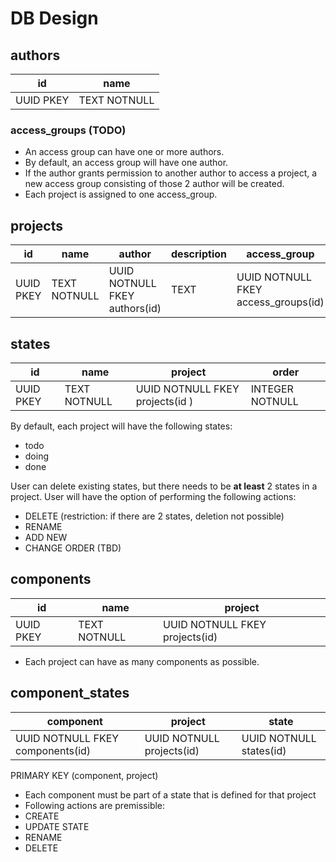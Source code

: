 # DB Design

## authors

| id        | name         |
|-----------|--------------|
| UUID PKEY | TEXT NOTNULL |

### access_groups (TODO)
- An access group can have one or more authors.
- By default, an access group will have one author.
- If the author grants permission to another author to access a project, a new access group consisting of those 2 author will be created.
- Each project is assigned to one access_group.


## projects

| id        | name         | author                        | description | access_group                        |
|-----------|--------------|-------------------------------|-------------|-------------------------------------|
| UUID PKEY | TEXT NOTNULL | UUID NOTNULL FKEY authors(id) | TEXT        | UUID NOTNULL FKEY access_groups(id) |

## states

| id        | name         | project                         | order           |
|-----------|--------------|---------------------------------|-----------------|
| UUID PKEY | TEXT NOTNULL | UUID NOTNULL FKEY projects(id ) | INTEGER NOTNULL |

By default, each project will have the following states:

- todo
- doing
- done

User can delete existing states, but there needs to be **at least** 2 states in a project. User will have the option of performing the following actions:

- DELETE (restriction: if there are 2 states, deletion not possible)
- RENAME
- ADD NEW
- CHANGE ORDER (TBD)

## components

| id        | name         | project                        |
|-----------|--------------|--------------------------------|
| UUID PKEY | TEXT NOTNULL | UUID NOTNULL FKEY projects(id) |

- Each project can have as many components as possible.

## component_states

| component                        | project                   | state                   |
|----------------------------------|---------------------------|-------------------------|
| UUID NOTNULL FKEY components(id) | UUID NOTNULL projects(id) | UUID NOTNULL states(id) |

PRIMARY KEY (component, project)

- Each component must be part of a state that is defined for that project
- Following actions are premissible:
- CREATE
- UPDATE STATE
- RENAME
- DELETE

